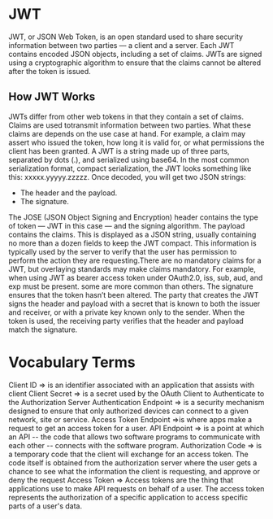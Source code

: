 # JWT
JWT, or JSON Web Token, is an open standard used to share security information between two parties — a client and a server. Each JWT contains encoded JSON objects,
including a set of claims. JWTs are signed using a cryptographic algorithm to ensure that the claims cannot be altered after the token is issued.

## How JWT Works
JWTs differ from other web tokens in that they contain a set of claims. Claims are used totransmit information between two parties. What these claims are depends 
on the use case at hand. For example, a claim may assert who issued the token, how long it is valid for, or what permissions the client has been granted.
A JWT is a string made up of three parts, separated by dots (.), and serialized using base64. In the most common serialization format,
compact serialization, the JWT looks something like this: xxxxx.yyyyy.zzzzz. Once decoded, you will get two JSON strings:

   - The header and the payload.
   - The signature. 

The JOSE (JSON Object Signing and Encryption) header contains the type of token — JWT in this case — and the signing algorithm.  The payload contains the claims. 
This is displayed as a JSON string, usually containing no more than a dozen fields to keep the JWT compact. This information is typically used by the server 
to verify that the user has permission to perform the action they are requesting.There are no mandatory claims for a JWT, but overlaying standards may make claims 
mandatory. For example, when using JWT as bearer access token under OAuth2.0, iss, sub, aud, and exp must be present. some are more common than others. The signature 
ensures that the token hasn’t been altered. The party that creates the JWT signs the header and payload with a secret that is known to both the issuer and receiver,
or with a private key known only to the sender. When the token is used, the receiving party verifies that the header and payload match the signature. 

# Vocabulary Terms

Client ID => is an identifier associated with an application that assists with client
Client Secret => is a secret used by the OAuth Client to Authenticate to the Authorization Server
Authentication Endpoint => is a security mechanism designed to ensure that only authorized devices can connect to a given network, site or service.
Access Token Endpoint =>is where apps make a request to get an access token for a user.
API Endpoint => is a point at which an API -- the code that allows two software programs to communicate with each other -- connects with the software program.
Authorization Code =>  is a temporary code that the client will exchange for an access token. The code itself is obtained from the authorization server where the user
gets a chance to see what the information the client is requesting, and approve or deny the request
Access Token => Access tokens are the thing that applications use to make API requests on behalf of a user. The access token represents the authorization of a specific
application to access specific parts of a user's data.




